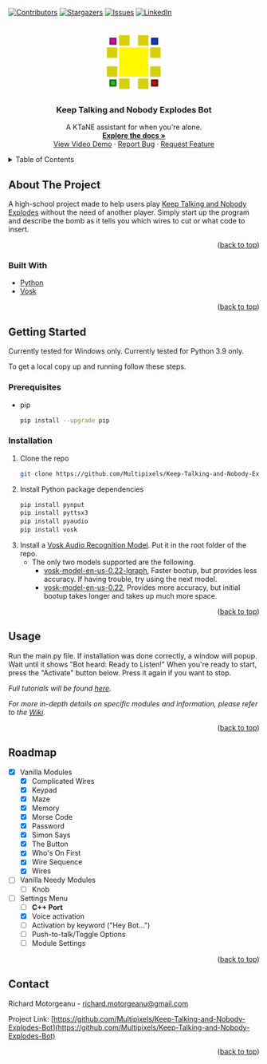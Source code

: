 [![Contributors][contributors-shield]][contributors-url]
[![Stargazers][stars-shield]][stars-url]
[![Issues][issues-shield]][issues-url]
[![LinkedIn][linkedin-shield]][linkedin-url]
<!-- [![MIT License][license-shield]][license-url]
     [![Forks][forks-shield]][forks-url] -->



<!-- PROJECT LOGO -->
<br />
<div align="center">
  <a href="https://github.com/Multipixels/Keep-Talking-and-Nobody-Explodes-Bot">
    <img src="pictures/Logo.png" alt="Logo" width="120" height="120">
  </a>

<h3 align="center">Keep Talking and Nobody Explodes Bot</h3>

  <p align="center">
    A KTaNE assistant for when you're alone.
    <br />
    <a href="https://github.com/Multipixels/Keep-Talking-and-Nobody-Explodes-Bot/wiki"><strong>Explore the docs »</strong></a>
    <br />
    <a href="https://youtu.be/qaytGFiAcFE">View Video Demo</a>
    ·
    <a href="https://github.com/Multipixels/Keep-Talking-and-Nobody-Explodes-Bot/issues">Report Bug</a>
    ·
    <a href="https://github.com/Multipixels/Keep-Talking-and-Nobody-Explodes-Bot/issues">Request Feature</a>
  </p>
</div>



<!-- TABLE OF CONTENTS -->
<details>
  <summary>Table of Contents</summary>
  <ol>
    <li>
      <a href="#about-the-project">About The Project</a>
      <ul>
        <li><a href="#built-with">Built With</a></li>
      </ul>
    </li>
    <li>
      <a href="#getting-started">Getting Started</a>
      <ul>
        <li><a href="#prerequisites">Prerequisites</a></li>
        <li><a href="#installation">Installation</a></li>
      </ul>
    </li>
    <li><a href="#usage">Usage</a></li>
    <li><a href="#roadmap">Roadmap</a></li>
    <!--<li><a href="#contributing">Contributing</a></li>-->
    <!--<li><a href="#license">License</a></li>-->
    <li><a href="#contact">Contact</a></li>
    <!--<li><a href="#acknowledgments">Acknowledgments</a></li>-->
  </ol>
</details>



<!-- ABOUT THE PROJECT -->
## About The Project

<!--[![Product Name Screen Shot][product-screenshot]](https://example.com)-->

A high-school project made to help users play [Keep Talking and Nobody Explodes](https://keeptalkinggame.com/) without the need of another player. Simply start up the program and describe the bomb as it tells you which wires to cut or what code to insert.

<p align="right">(<a href="#top">back to top</a>)</p>



### Built With

* [Python](https://www.python.org/)
* [Vosk](https://alphacephei.com/vosk/)

<p align="right">(<a href="#top">back to top</a>)</p>



<!-- GETTING STARTED -->
## Getting Started

Currently tested for Windows only.
Currently tested for Python 3.9 only.

To get a local copy up and running follow these steps.

### Prerequisites

* pip
  ```sh
  pip install --upgrade pip
  ```

### Installation

1. Clone the repo
   ```sh
   git clone https://github.com/Multipixels/Keep-Talking-and-Nobody-Explodes-Bot.git
   ```
2. Install Python package dependencies
   ```sh
   pip install pynput
   pip install pyttsx3
   pip install pyaudio
   pip install vosk
   ```
3. Install a [Vosk Audio Recognition Model](https://alphacephei.com/vosk/models). Put it in the root folder of the repo.
   - The only two models supported are the following.
     - [vosk-model-en-us-0.22-lgraph](vosk-model-en-us-0.22-lgraph), Faster bootup, but provides less accuracy. If having trouble, try using the next model.
     - [vosk-model-en-us-0.22](https://alphacephei.com/vosk/models/vosk-model-en-us-0.22.zip), Provides more accuracy, but initial bootup takes longer and takes up much more space.

<p align="right">(<a href="#top">back to top</a>)</p>

<!-- USAGE EXAMPLES -->
## Usage

Run the main.py file. If installation was done correctly, a window will popup. Wait until it shows "Bot heard: Ready to Listen!"
When you're ready to start, press the "Activate" button below. Press it again if you want to stop.

_Full tutorials will be found [here](https://www.youtube.com/playlist?list=PLll7a_aZOiE63zbNZDA6jSA71DDJmMIG4)._

_For more in-depth details on specific modules and information, please refer to the [Wiki](https://github.com/Multipixels/Keep-Talking-and-Nobody-Explodes-Bot/wiki)._

<p align="right">(<a href="#top">back to top</a>)</p>

<!-- ROADMAP -->
## Roadmap

- [X] Vanilla Modules
    - [X] Complicated Wires
    - [X] Keypad
    - [X] Maze
    - [X] Memory
    - [X] Morse Code
    - [X] Password
    - [X] Simon Says
    - [X] The Button
    - [X] Who's On First
    - [X] Wire Sequence
    - [X] Wires
- [ ] Vanilla Needy Modules
    - [ ] Knob
- [ ] Settings Menu
    - [ ] **C++ Port**
    - [X] Voice activation
    - [ ] Activation by keyword ("Hey Bot...")
    - [ ] Push-to-talk/Toggle Options
    - [ ] Module Settings

<!-- See the [open issues](https://github.com/github_username/repo_name/issues) for a full list of proposed features (and known issues). -->

<p align="right">(<a href="#top">back to top</a>)</p>



<!-- LICENSE -->
<!-- ## License

Distributed under the MIT License. See `LICENSE.txt` for more information.

<p align="right">(<a href="#top">back to top</a>)</p> -->



<!-- CONTACT -->
## Contact

Richard Motorgeanu - richard.motorgeanu@gmail.com

Project Link: [https://github.com/Multipixels/Keep-Talking-and-Nobody-Explodes-Bot](https://github.com/Multipixels/Keep-Talking-and-Nobody-Explodes-Bot)

<p align="right">(<a href="#top">back to top</a>)</p>



<!-- MARKDOWN LINKS & IMAGES -->
<!-- https://www.markdownguide.org/basic-syntax/#reference-style-links -->
[contributors-shield]: https://img.shields.io/github/contributors/Multipixels/Keep-Talking-and-Nobody-Explodes-Bot.svg?style=for-the-badge
[contributors-url]: https://github.com/Multipixels/Keep-Talking-and-Nobody-Explodes-Bot/graphs/contributors
[forks-shield]: https://img.shields.io/github/forks/Multipixels/Keep-Talking-and-Nobody-Explodes-Bot.svg?style=for-the-badge
[forks-url]: https://github.com/Multipixels/Keep-Talking-and-Nobody-Explodes-Bot/network/members
[stars-shield]: https://img.shields.io/github/stars/Multipixels/Keep-Talking-and-Nobody-Explodes-Bot.svg?style=for-the-badge
[stars-url]: https://github.com/Multipixels/Keep-Talking-and-Nobody-Explodes-Bot/stargazers
[issues-shield]: https://img.shields.io/github/issues/Multipixels/Keep-Talking-and-Nobody-Explodes-Bot.svg?style=for-the-badge
[issues-url]: https://github.com/Multipixels/Keep-Talking-and-Nobody-Explodes-Bot/issues
<!-- [license-shield]: https://img.shields.io/github/license/github_username/repo_name.svg?style=for-the-badge -->
<!-- [license-url]: https://github.com/github_username/repo_name/blob/master/LICENSE.txt -->
[linkedin-shield]: https://img.shields.io/badge/-LinkedIn-black.svg?style=for-the-badge&logo=linkedin&colorB=555
[linkedin-url]: https://www.linkedin.com/in/richard-motorgeanu/
[product-screenshot]: images/screenshot.png

